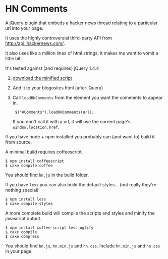 HN Comments
===

A jQuery plugin that embeds a hacker news thread relating to a particular url into your page. 

It uses the highly controversial third-party API from http://api.ihackernews.com/.

It also uses like a million lines of html strings, it makes me want to vomit a little bit.

It's tested against (and requires) jQuery 1.4.4

1. [download the minified script](https://github.com/downloads/sharkbrainguy/HN-Comments/hn.min.js)
2. Add it to your blogosites html (after jQuery)
3. Call `loadHNComments` from the element you want the comments to appear in.

        $("#Comments").loadHNComments(url);

   If you don't call it with a url, it will use the current page's `window.location.href`.


If you have node + npm installed you probably can (and want to) build it from source.

A minimal build requires coffeescript.

    $ npm install coffeescript
    $ cake compile:coffee

You should find `hn.js` in the build folder.

If you have `less` you can also build the default styles... (but really they're nothing special)

    $ npm install less
    $ cake compile:styles

A more complete build will compile the scripts and styles and minify the javascript output.

    $ npm install coffee-script less uglify
    $ cake compile
    $ cake compress

You should find `hn.js`, `hn.min.js` and `hn.css`. Include `hn.min.js` and `hn.css` in your page.
